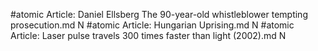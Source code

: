 #atomic
Article: Daniel Ellsberg The 90-year-old whistleblower tempting prosecution.md N
#atomic
Article: Hungarian Uprising.md N
#atomic
Article: Laser pulse travels 300 times faster than light (2002).md N
